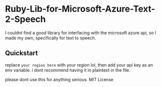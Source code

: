 # Ruby-Lib-for-Microsoft-Azure-Text-2-Speech
I couldnt find a good library for interfacing with the microsoft azure api, so I made my own, specifically for text to speech.

## Quickstart
replace ```your region here``` with your region lol, then add your api key as an env variable. i dont recommend having it in plaintext in the file. 

please dont use this for anything serious.
MIT License
